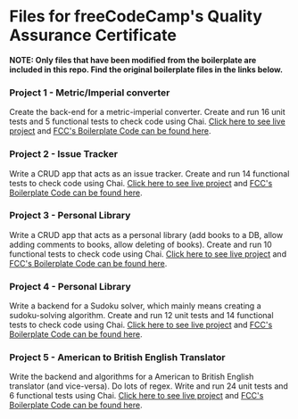 # Files for freeCodeCamp's Quality Assurance Certificate
**NOTE: Only files that have been modified from the boilerplate are included in this repo. Find the original boilerplate files in the links below.**

### Project 1 - Metric/Imperial converter
Create the back-end for a metric-imperial converter. Create and run 16 unit tests and 5 functional tests to check code using Chai.
[Click here to see live project](https://fcc-metric-converter-qa-project-1.andyb123.repl.co/) and [FCC's Boilerplate Code can be found here](https://github.com/freeCodeCamp/boilerplate-project-metricimpconverter/).

### Project 2 - Issue Tracker
Write a CRUD app that acts as an issue tracker. Create and run 14 functional tests to check code using Chai.
[Click here to see live project](https://FCC-Issue-tracker-QA-Project-2.andyb123.repl.co) and [FCC's Boilerplate Code can be found here](https://github.com/freeCodeCamp/boilerplate-project-issuetracker/).

### Project 3 - Personal Library
Write a CRUD app that acts as a personal library (add books to a DB, allow adding comments to books, allow deleting of books). Create and run 10 functional tests to check code using Chai.
[Click here to see live project](https://FCC-Personal-Library-QA-Project-3.andyb123.repl.co) and [FCC's Boilerplate Code can be found here](https://github.com/freeCodeCamp/boilerplate-project-library).

### Project 4 - Personal Library
Write a backend for a Sudoku solver, which mainly means creating a sudoku-solving algorithm. Create and run 12 unit tests and 14 functional tests to check code using Chai.
[Click here to see live project](https://fcc-sudoku-solver-qa-project-4.andyb123.repl.co) and [FCC's Boilerplate Code can be found here](https://github.com/freecodecamp/boilerplate-project-sudoku-solver).

### Project 5 - American to British English Translator
Write the backend and algorithms for a American to British English translator (and vice-versa). Do lots of regex. Write and run 24 unit tests and 6 functional tests using Chai.
[Click here to see live project](https://FCC-American-British-English-Translator-QA-Project-5.andyb123.repl.co) and [FCC's Boilerplate Code can be found here](https://github.com/freeCodeCamp/boilerplate-project-american-british-english-translator/).
